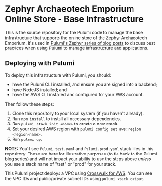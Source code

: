 # Zephyr Archaeotech Emporium Online Store - Base Infrastructure

This is the source repository for the Pulumi code to manage the base infrastructure that supports the online store of the Zephyr Archaeotech Emporium. It's used in [Pulumi's Zephyr series of blog posts](https://www.pulumi.com/blog/iac-recommended-practices-code-organization-and-stacks/) to discuss best practices when using Pulumi to manage infrastructure and applications.

## Deploying with Pulumi

To deploy this infrastructure with Pulumi, you should:

* have the Pulumi CLI installed, and ensure you are signed into a backend;
* have NodeJS installed; and
* have the AWS CLI installed and configured for your AWS account.

Then follow these steps:

1. Clone this repository to your local system (if you haven't already).
2. Run `npm install` to install all necessary dependencies.
3. Run `pulumi stack init <name>` to create a new stack.
4. Set your desired AWS region with `pulumi config set aws:region <region-name>`.
5. Run `pulumi up`.

**NOTE:** You'll see `Pulumi.test.yaml` and `Pulumi.prod.yaml` stack files in this repository. These are here for illustrative purposes (to tie back to the Pulumi blog series) and will not impact your ability to use the steps above _unless_ you use a stack name of "test" or "prod" for your stack.

This Pulumi project deploys a VPC using [Crosswalk for AWS](https://www.pulumi.com/docs/guides/crosswalk/aws/). You can see the VPC IDs and public/private subnet IDs using `pulumi stack output`.
